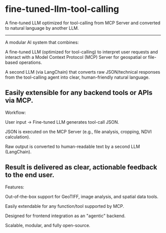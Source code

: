 # fine-tuned-llm-tool-calling
A fine-tuned LLM optimized for tool-calling from MCP Server and converted to natural language by another LLM.


---------------
A modular AI system that combines:

A fine-tuned LLM (optimized for tool-calling) to interpret user requests and interact with a Model Context Protocol (MCP) Server for geospatial or file-based operations.

A second LLM (via LangChain) that converts raw JSON/technical responses from the tool-calling agent into clear, human-friendly natural language.

Easily extensible for any backend tools or APIs via MCP.
-----------------
Workflow:

User input → Fine-tuned LLM generates tool-call JSON.

JSON is executed on the MCP Server (e.g., file analysis, cropping, NDVI calculation).

Raw output is converted to human-readable text by a second LLM (LangChain).

Result is delivered as clear, actionable feedback to the end user.
------------------
Features:

Out-of-the-box support for GeoTIFF, image analysis, and spatial data tools.

Easily extendable for any function/tool supported by MCP.

Designed for frontend integration as an "agentic" backend.

Scalable, modular, and fully open-source.

